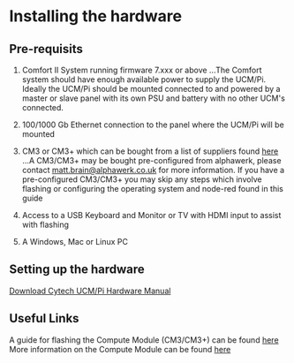 # Installing the hardware

## Pre-requisits

1. Comfort II System running firmware 7.xxx or above
...The Comfort system should have enough available power to supply the UCM/Pi. Ideally the UCM/Pi should be mounted connected to and powered by a master or slave panel with its own PSU and battery with no other UCM's connected.
2. 100/1000 Gb Ethernet connection to the panel where the UCM/Pi will be mounted
3. CM3 or CM3+ which can be bought from a list of suppliers found [here](https://www.raspberrypi.org/products/compute-module-3-plus/)
...A CM3/CM3+ may be bought pre-configured from alphawerk, please contact matt.brain@alphawerk.co.uk for more information. If you have a pre-configured CM3/CM3+ you may skip any steps which involve flashing or configuring the operating system and node-red found in this guide

4. Access to a USB Keyboard and Monitor or TV with HDMI input to assist with flashing
5. A Windows, Mac or Linux PC


## Setting up the hardware

[Download Cytech UCM/Pi Hardware Manual](http://www.cytech.biz/download_files.php?item_id=1132)

## Useful Links

A guide for flashing the Compute Module (CM3/CM3+) can be found [here](https://www.raspberrypi.org/documentation/hardware/computemodule/cm-emmc-flashing.md)
More information on the Compute Module can be found [here](https://www.raspberrypi.org/documentation/hardware/computemodule/)
